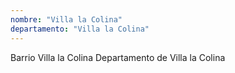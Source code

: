 ```yaml
---
nombre: "Villa la Colina"
departamento: "Villa la Colina"
---
```


Barrio Villa la Colina
Departamento de Villa la Colina
